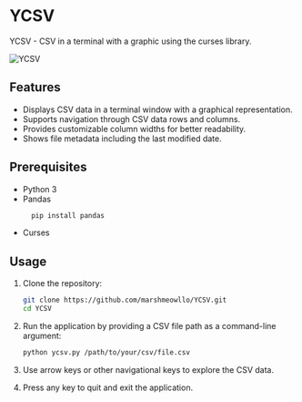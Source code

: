 # YCSV

YCSV - CSV in a terminal with a graphic using the curses library.

![YCSV](image/YCSVα1.png)

## Features

- Displays CSV data in a terminal window with a graphical representation.
- Supports navigation through CSV data rows and columns.
- Provides customizable column widths for better readability.
- Shows file metadata including the last modified date.

## Prerequisites

- Python 3
- Pandas
  ```bash
    pip install pandas
  ```
- Curses

## Usage

1. Clone the repository:

    ```bash
    git clone https://github.com/marshmeowllo/YCSV.git
    cd YCSV
    ```

2. Run the application by providing a CSV file path as a command-line argument:

    ```bash
    python ycsv.py /path/to/your/csv/file.csv
    ```

3. Use arrow keys or other navigational keys to explore the CSV data.

4. Press any key to quit and exit the application.
